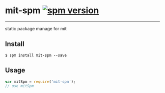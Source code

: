 # mit-spm [![spm version](http://spmjs.io/badge/mit-spm)](http://spmjs.io/package/mit-spm)

---

static package manage for mit

## Install

```
$ spm install mit-spm --save
```

## Usage

```js
var mitSpm = require('mit-spm');
// use mitSpm
```
